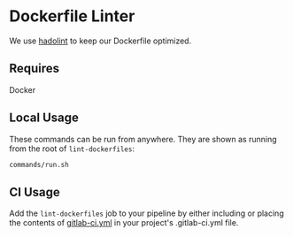 # Dockerfile Linter

We use [hadolint](https://github.com/hadolint/hadolint)
to keep our Dockerfile optimized.

## Requires

Docker

## Local Usage

These commands can be run from anywhere. They are shown as running from the
root of `lint-dockerfiles`:

```bash
commands/run.sh
```

## CI Usage

Add the `lint-dockerfiles` job to your pipeline by either including or
placing the contents
of [gitlab-ci.yml](./gitlab-ci.yml) in your project's .gitlab-ci.yml file.
